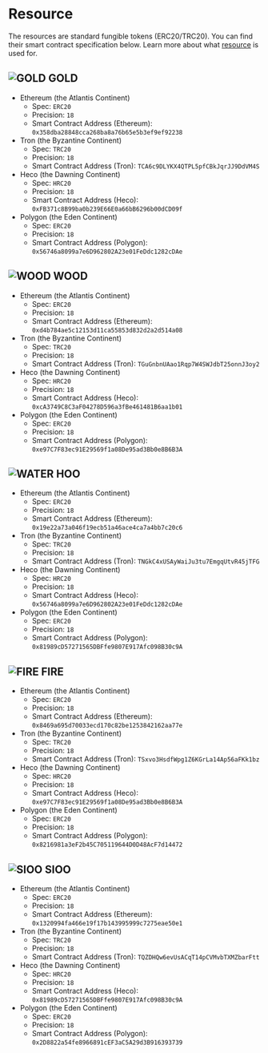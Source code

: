 # Resource

The resources are standard fungible tokens \(ERC20/TRC20\). You can find their smart contract specification below. Learn more about what [resource](../game-entities/resource/) is used for.

## ![GOLD](../../.gitbook/assets/goldicon.png) GOLD

* Ethereum \(the Atlantis Continent\)
  * Spec: `ERC20`
  * Precision: `18`
  * Smart Contract Address \(Ethereum\): `0x358dba28848cca268ba8a76b65e5b3ef9ef92238`
* Tron \(the Byzantine Continent\)
  * Spec: `TRC20`
  * Precision: `18`
  * Smart Contract Address \(Tron\): `TCA6c9DLYKX4QTPL5pfCBkJqrJJ9DdVM4S`
* Heco \(the Dawning Continent\)
  * Spec: `HRC20`
  * Precision: `18`
  * Smart Contract Address \(Heco\): `0xFB371c8B99ba0b239E66E0a66bB6296b00dCD09f`
* Polygon \(the Eden Continent\)
  * Spec: `ERC20`
  * Precision: `18`
  * Smart Contract Address \(Polygon\): `0x56746a8099a7e6D962802A23e01FeDdc1282cDAe`

## ![WOOD](../../.gitbook/assets/woodicon.png) WOOD

* Ethereum \(the Atlantis Continent\)
  * Spec: `ERC20`
  * Precision: `18`
  * Smart Contract Address \(Ethereum\): `0xd4b784ae5c12153d11ca55853d832d2a2d514a08`
* Tron \(the Byzantine Continent\)
  * Spec: `TRC20`
  * Precision: `18`
  * Smart Contract Address \(Tron\): `TGuGnbnUAao1Rqp7W4SWJdbT25onnJ3oy2`
* Heco \(the Dawning Continent\)
  * Spec: `HRC20`
  * Precision: `18`
  * Smart Contract Address \(Heco\): `0xcA3749C8C3aF04278D596a3fBe461481B6aa1b01`
* Polygon \(the Eden Continent\)
  * Spec: `ERC20`
  * Precision: `18`
  * Smart Contract Address \(Polygon\): `0xe97C7F83ec91E29569f1a08De95ad3Bb0e8B6B3A`

## ![WATER](../../.gitbook/assets/watericon.png) HOO

* Ethereum \(the Atlantis Continent\)
  * Spec: `ERC20`
  * Precision: `18`
  * Smart Contract Address \(Ethereum\): `0x19e22a73a046f19ecb51a46ace4ca7a4bb7c20c6`
* Tron \(the Byzantine Continent\)
  * Spec: `TRC20`
  * Precision: `18`
  * Smart Contract Address \(Tron\): `TNGkC4xUSAyWaiJu3tu7EmgqUtvR45jTFG`
* Heco \(the Dawning Continent\)
  * Spec: `HRC20`
  * Precision: `18`
  * Smart Contract Address \(Heco\): `0x56746a8099a7e6D962802A23e01FeDdc1282cDAe`
* Polygon \(the Eden Continent\)
  * Spec: `ERC20`
  * Precision: `18`
  * Smart Contract Address \(Polygon\): `0x81989cD57271565DBFfe9807E917Afc098B30c9A`

## ![FIRE](../../.gitbook/assets/fireicon.png) FIRE

* Ethereum \(the Atlantis Continent\)
  * Spec: `ERC20`
  * Precision: `18`
  * Smart Contract Address \(Ethereum\): `0x8469a695d70033ecd170c82be1253842162aa77e`
* Tron \(the Byzantine Continent\)
  * Spec: `TRC20`
  * Precision: `18`
  * Smart Contract Address \(Tron\): `TSxvo3HsdfWpg1Z6KGrLa14Ap56aFKk1bz`
* Heco \(the Dawning Continent\)
  * Spec: `HRC20`
  * Precision: `18`
  * Smart Contract Address \(Heco\): `0xe97C7F83ec91E29569f1a08De95ad3Bb0e8B6B3A`
* Polygon \(the Eden Continent\)
  * Spec: `ERC20`
  * Precision: `18`
  * Smart Contract Address \(Polygon\): `0x8216981a3eF2b45C705119644D0D48AcF7d14472`

## ![SIOO](../../.gitbook/assets/soilicon.png) SIOO

* Ethereum \(the Atlantis Continent\)
  * Spec: `ERC20`
  * Precision: `18`
  * Smart Contract Address \(Ethereum\): `0x1320994fa466e19f17b143995999c7275eae50e1`
* Tron \(the Byzantine Continent\)
  * Spec: `TRC20`
  * Precision: `18`
  * Smart Contract Address \(Tron\): `TQZDHQw6evUsACqT14pCVMvbTXMZbarFtt`
* Heco \(the Dawning Continent\)
  * Spec: `HRC20`
  * Precision: `18`
  * Smart Contract Address \(Heco\): `0x81989cD57271565DBFfe9807E917Afc098B30c9A`
* Polygon \(the Eden Continent\)
  * Spec: `ERC20`
  * Precision: `18`
  * Smart Contract Address \(Polygon\): `0x2D8822a54fe8966891cEF3aC5A29d3B916393739`

